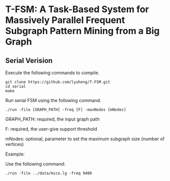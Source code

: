 # T-FSM: A Task-Based System for Massively Parallel Frequent Subgraph Pattern Mining from a Big Graph


## Serial Verision

Execute the following commands to compile.
```
git clone https://github.com/lyuheng/T-FSM.git
cd serial
make
```
Run serial FSM using the following command.
```
./run -file [GRAPH_PATH] -freq [F] -maxNodes [mNodes]
```

GRAPH_PATH: required, the input graph path

F: required, the user-give support threshold

mNodes: optional, parameter to set the maximum subgraph size (number of vertices)

Example:

Use the following command:
```
./run -file ../data/mico.lg -freq 9480
```
